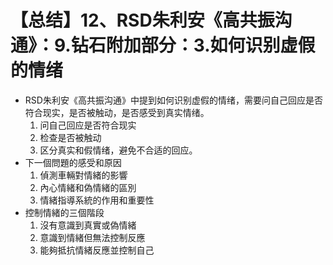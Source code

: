 # 【总结】12、RSD朱利安《高共振沟通》：9.钻石附加部分：3.如何识别虚假的情绪

-   RSD朱利安《高共振沟通》中提到如何识别虚假的情绪，需要问自己回应是否符合现实，是否被触动，是否感受到真实情绪。
    1.  问自己回应是否符合现实
    2.  检查是否被触动
    3.  区分真实和假情绪，避免不合适的回应。
-   下一個問題的感受和原因
    1.  偵測車輛對情緒的影響
    2.  內心情緒和偽情緒的區別
    3.  情緒指導系統的作用和重要性
-   控制情緒的三個階段
    1.  沒有意識到真實或偽情緒
    2.  意識到情緒但無法控制反應
    3.  能夠抵抗情緒反應並控制自己